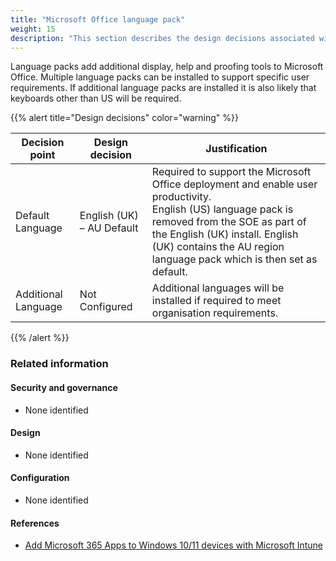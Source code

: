 ```yaml
---
title: "Microsoft Office language pack"
weight: 15
description: "This section describes the design decisions associated with the Microsoft Office language pack."
---
```


Language packs add additional display, help and proofing tools to Microsoft Office. Multiple language packs can be installed to support specific user requirements. If additional language packs are installed it is also likely that keyboards other than US will be required.

{{% alert title="Design decisions" color="warning" %}}

| Decision point      | Design decision           | Justification                                                                                                                                                                                                                                                |
| ------------------- | ------------------------- | ------------------------------------------------------------------------------------------------------------------------------------------------------------------------------------------------------------------------------------------------------------ |
| Default Language    | English (UK) – AU Default | Required to support the Microsoft Office deployment and enable user productivity.<br>English (US) language pack is removed from the SOE as part of the English (UK) install. English (UK) contains the AU region language pack which is then set as default. |
| Additional Language | Not Configured            | Additional languages will be installed if required to meet organisation requirements.                                                                                                                                                                        |

{{% /alert %}}

### Related information

#### Security and governance

- None identified

#### Design

- None identified

#### Configuration

- None identified

#### References

- [Add Microsoft 365 Apps to Windows 10/11 devices with Microsoft Intune](https://learn.microsoft.com/mem/intune/apps/apps-add-office365)
